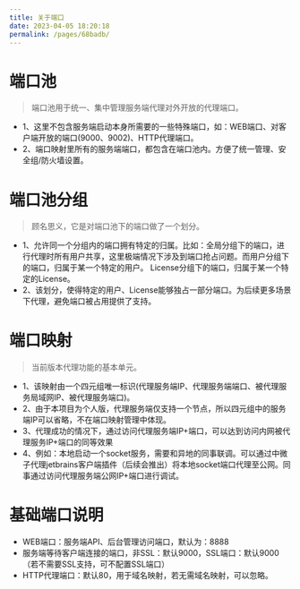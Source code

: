 ```yaml
---
title: 关于端口
date: 2023-04-05 18:20:18
permalink: /pages/68badb/
---
```


# 端口池
> 端口池用于统一、集中管理服务端代理对外开放的代理端口。

- 1、这里不包含服务端启动本身所需要的一些特殊端口，如：WEB端口、对客户端开放的端口(9000、9002)、HTTP代理端口。
- 2、端口映射里所有的服务端端口，都包含在端口池内。方便了统一管理、安全组/防火墙设置。

# 端口池分组
> 顾名思义，它是对端口池下的端口做了一个划分。 

- 1、允许同一个分组内的端口拥有特定的归属。比如：全局分组下的端口，进行代理时所有用户共享，这里极端情况下涉及到端口抢占问题。而用户分组下的端口，归属于某一个特定的用户。
License分组下的端口，归属于某一个特定的License。
- 2、该划分，使得特定的用户、License能够独占一部分端口。为后续更多场景下代理，避免端口被占用提供了支持。

# 端口映射
> 当前版本代理功能的基本单元。

- 1、该映射由一个四元组唯一标识(代理服务端IP、代理服务端端口、被代理服务局域网IP、被代理服务端口)。
- 2、由于本项目为个人版，代理服务端仅支持一个节点，所以四元组中的服务端IP可以省略，不在端口映射管理中体现。
- 3、代理成功的情况下，通过访问代理服务端IP+端口，可以达到访问内网被代理服务IP+端口的同等效果
- 4、例如：本地启动一个socket服务，需要和异地的同事联调。可以通过中微子代理jetbrains客户端插件（后续会推出）将本地socket端口代理至公网。同事通过访问代理服务端公网IP+端口进行调试。

# 基础端口说明
- WEB端口：服务端API、后台管理访问端口，默认为：8888
- 服务端等待客户端连接的端口，非SSL：默认9000，SSL端口：默认9000（若不需要SSL支持，可不配置SSL端口）
- HTTP代理端口：默认80，用于域名映射，若无需域名映射，可以忽略。